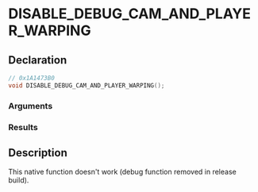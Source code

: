 # DISABLE_DEBUG_CAM_AND_PLAYER_WARPING

## Declaration
```cpp
// 0x1A1473B0
void DISABLE_DEBUG_CAM_AND_PLAYER_WARPING();
```

### Arguments

### Results

## Description
This native function doesn't work (debug function removed in release build).